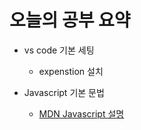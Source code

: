 # 오늘의 공부 요약

- vs code 기본 세팅
  - expenstion 설치

- Javascript 기본 문법
  - [MDN Javascript 설명](https://developer.mozilla.org/ko/docs/Web/JavaScript/Guide)
